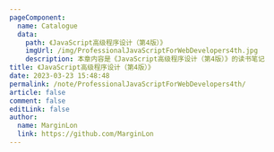 ```yaml
---
pageComponent:
  name: Catalogue
  data:
    path: 《JavaScript高级程序设计（第4版）》
    imgUrl: /img/ProfessionalJavaScriptForWebDevelopers4th.jpg
    description: 本章内容是《JavaScript高级程序设计（第4版）》的读书笔记
title: 《JavaScript高级程序设计（第4版）》
date: 2023-03-23 15:48:48
permalink: /note/ProfessionalJavaScriptForWebDevelopers4th/
article: false
comment: false
editLink: false
author:
  name: MarginLon
  link: https://github.com/MarginLon
---
```

